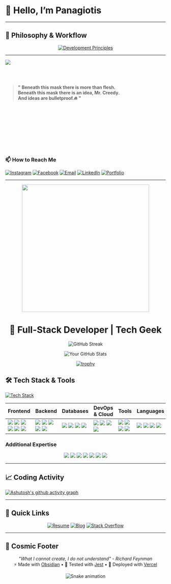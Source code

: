 # 👋 Hello, I’m Panagiotis  

---

## 🧠 Philosophy & Workflow

<div align="center">
  
[![Development Principles](https://readme-typing-svg.demolab.com?font=Fira+Code&size=26&duration=4000&pause=1000&color=38BCF7&center=true&vCenter=true&width=800&lines=%22First%2C+solve+the+problem.+Then%2C+write+the+code.%22+-+John+Johnson;%22Code+is+poetry%22+-+WordPress+Automattic;%22Simplicity+is+the+soul+of+efficiency%22+-+Austin+Freeman)](https://git.io/typing-svg)


</div>


---

<div align="left">

<img src = "https://media2.giphy.com/media/v1.Y2lkPTc5MGI3NjExdHQxN3B1c2d6a3pmczZyamozZzB5MjhvOXpwM3B5ZGlscGVnZ3I1cCZlcD12MV9pbnRlcm5hbF9naWZfYnlfaWQmY3Q9Zw/hAmKaqr4xMuUE/giphy.gif">

<br><br>

> **"**
> **Beneath this mask there is more than flesh.**  
> **Beneath this mask there is an idea, Mr. Creedy.**  
> **And ideas are bulletproof.🔥**
> **"**

</div>

<br><br><br><br><br><br><br><br>





### 📫 How to Reach Me  
[![Instagram](https://img.shields.io/badge/Instagram-Profile-pink?logo=instagram)](https://instagram.com/yourusername)  [![Facebook](https://img.shields.io/badge/Facebook-Profile-blue?logo=facebook)](https://facebook.com/yourusername)  [![Email](https://img.shields.io/badge/Email-Contact-red?logo=gmail)](mailto:you@example.com)  [![LinkedIn](https://img.shields.io/badge/LinkedIn-Profile-darkblue?logo=linkedin)](https://linkedin.com/in/yourusername)  [![Portfolio](https://img.shields.io/badge/Portfolio-Website-green?logo=globe)](https://yourportfolio.site)  


---
<!-- Dynamic Animated Header -->
<div align="center">
  <img src="https://media.giphy.com/media/qgQUggAC3Pfv687qPC/giphy.gif" width="400">
  <h1 align="center">🚀 Full-Stack Developer | Tech Geek</h1>
</div>


<!-- GitHub Stats & Trophies -->
<div align="center">
  
  ![GitHub Streak](https://streak-stats.demolab.com?user=PanagiotisKotsorgios&theme=radical&border_radius=4.6)
  
  ![Your GitHub Stats](https://github-readme-stats.vercel.app/api?username=PanagiotisKotsorgios&show_icons=true&theme=radical&include_all_commits=true)
  
[![trophy](https://github-profile-trophy.vercel.app/?username=PanagiotisKotsorgios&theme=onedark&column=4)](https://github.com/ryo-ma/github-profile-trophy)

</div>




## 🛠️ Tech Stack & Tools

[![Tech Stack](https://github-readme-tech-stack.vercel.app/api/cards?title=Full%20Stack&theme=github_dark&lineCount=6&line1=react,React,61DAFB;next.js,Next.js,000000;typescript,TypeScript,3178C6;redux,Redux,764ABC&line2=node.js,Node.js,339933;python,Python,3776AB;java,Java,007396;graphql,GraphQL,E10098&line3=postgresql,PostgreSQL,4169E1;mongodb,MongoDB,47A248;redis,Redis,DC382D;mysql,MySQL,4479A1&line4=aws,AWS,232F3E;docker,Docker,2496ED;kubernetes,Kubernetes,326CE5;terraform,Terraform,7B42BC&line5=github-actions,GitHub%20Actions,2088FF;jenkins,Jenkins,D24939;ansible,Ansible,EE0000&line6=sass,Sass,CC6699;figma,Figma,F24E1E;storybook,Storybook,FF4785)](https://github-readme-tech-stack.vercel.app/)

<div align="center">

| **Frontend** | **Backend** | **Databases** | **DevOps & Cloud** | **Tools** | **Languages** |
|--------------|-------------|---------------|--------------------|-----------|---------------|
| <img src="https://img.shields.io/badge/-React-61DAFB?logo=react&logoColor=black" /> <img src="https://img.shields.io/badge/-Next.js-000000?logo=next.js&logoColor=white" /> <img src="https://img.shields.io/badge/-TypeScript-3178C6?logo=typescript&logoColor=white" /> <img src="https://img.shields.io/badge/-Redux-764ABC?logo=redux&logoColor=white" /> <img src="https://img.shields.io/badge/-Tailwind%20CSS-06B6D4?logo=tailwind-css&logoColor=white" /> <img src="https://img.shields.io/badge/-Sass-CC6699?logo=sass&logoColor=white" /> | <img src="https://img.shields.io/badge/-Node.js-339933?logo=node.js&logoColor=white" /> <img src="https://img.shields.io/badge/-NestJS-E0234E?logo=nestjs&logoColor=white" /> <img src="https://img.shields.io/badge/-Python-3776AB?logo=python&logoColor=white" /> <img src="https://img.shields.io/badge/-GraphQL-E10098?logo=graphql&logoColor=white" /> <img src="https://img.shields.io/badge/-FastAPI-009688?logo=fastapi&logoColor=white" /> | <img src="https://img.shields.io/badge/-PostgreSQL-4169E1?logo=postgresql&logoColor=white" /> <img src="https://img.shields.io/badge/-MongoDB-47A248?logo=mongodb&logoColor=white" /> <img src="https://img.shields.io/badge/-Redis-DC382D?logo=redis&logoColor=white" /> <img src="https://img.shields.io/badge/-MySQL-4479A1?logo=mysql&logoColor=white" /> | <img src="https://img.shields.io/badge/-AWS-232F3E?logo=amazon-aws&logoColor=white" /> <img src="https://img.shields.io/badge/-Docker-2496ED?logo=docker&logoColor=white" /> <img src="https://img.shields.io/badge/-Kubernetes-326CE5?logo=kubernetes&logoColor=white" /> <img src="https://img.shields.io/badge/-Terraform-7B42BC?logo=terraform&logoColor=white" /> | <img src="https://img.shields.io/badge/-GitHub%20Actions-2088FF?logo=github-actions&logoColor=white" /> <img src="https://img.shields.io/badge/-Jenkins-D24939?logo=jenkins&logoColor=white" /> <img src="https://img.shields.io/badge/-Ansible-EE0000?logo=ansible&logoColor=white" /> <img src="https://img.shields.io/badge/-Postman-FF6C37?logo=postman&logoColor=white" /> | <img src="https://img.shields.io/badge/-JavaScript-F7DF1E?logo=javascript&logoColor=black" /> <img src="https://img.shields.io/badge/-Java-007396?logo=java&logoColor=white" /> <img src="https://img.shields.io/badge/-Go-00ADD8?logo=go&logoColor=white" /> <img src="https://img.shields.io/badge/-Rust-000000?logo=rust&logoColor=white" /> |

</div>

### **Additional Expertise**
<p align="center">
  <img src="https://img.shields.io/badge/-Jest-C21325?logo=jest&logoColor=white" />
  <img src="https://img.shields.io/badge/-Cypress-17202C?logo=cypress&logoColor=white" />
  <img src="https://img.shields.io/badge/-Webpack-8DD6F9?logo=webpack&logoColor=black" />
  <img src="https://img.shields.io/badge/-NPM-CB3837?logo=npm&logoColor=white" />
  <img src="https://img.shields.io/badge/-ESLint-4B32C3?logo=eslint&logoColor=white" />
  <img src="https://img.shields.io/badge/-Figma-F24E1E?logo=figma&logoColor=white" />
  <img src="https://img.shields.io/badge/-Jira-0052CC?logo=jira&logoColor=white" />
</p>

---

<!-- Activity Graph -->
## 📈 Coding Activity

[![Ashutosh's github activity graph](https://github-readme-activity-graph.vercel.app/graph?username=PanagiotisKotsorgios&theme=react-dark&area=true&hide_border=true)](https://github.com/ashutosh00710/github-readme-activity-graph)

---

## 🚀 Quick Links

<div align="center">

[![Resume](https://img.shields.io/badge/View_My-Resume-2BDE73?style=for-the-badge&logo=read-the-docs&logoColor=white)](https://drive.google.com/your-resume)
[![Blog](https://img.shields.io/badge/Read_My-Blog-FF7139?style=for-the-badge&logo=dev.to&logoColor=white)](https://dev.to/yourblog)
[![Stack Overflow](https://img.shields.io/badge/My_QA-Stack_Overflow-F58025?style=for-the-badge&logo=stack-overflow&logoColor=white)](https://stackoverflow.com/users/yourprofile)

</div>

---

## 🌌 Cosmic Footer

<div align="center">

_"What I cannot create, I do not understand" - Richard Feynman_  
⚡ Made with [Obsidian](https://obsidian.md/) • 🧪 Tested with [Jest](https://jestjs.io/) • 🚀 Deployed with [Vercel](https://vercel.com/)

![Snake animation](https://github.com/PanagiotisKotsorgios/PanagiotisKotsorgios/blob/output/github-contribution-grid-snake.svg)

</div>



